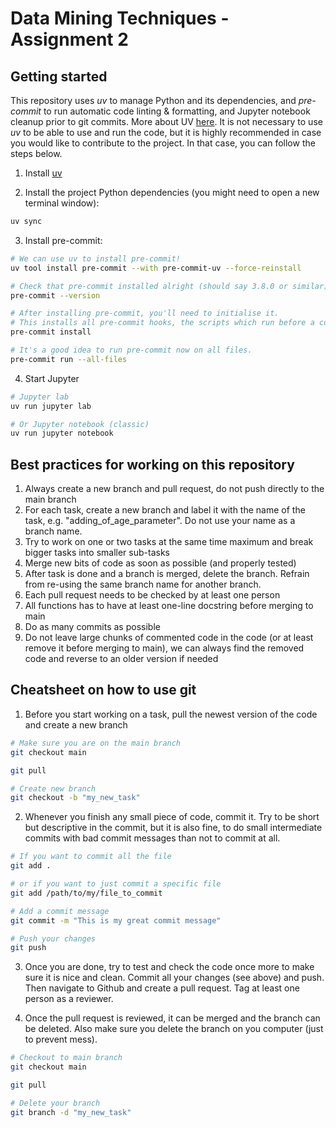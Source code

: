 # Data Mining Techniques - Assignment 2

## Getting started

This repository uses _uv_ to manage Python and its dependencies, and _pre-commit_ to run
automatic code linting & formatting, and Jupyter notebook cleanup prior to git commits. More about UV [here](https://docs.astral.sh/uv/guides/projects/). It is not necessary to use _uv_ to be able to use and run the code, but it is highly recommended in case you would like to contribute to the project. In that case, you can follow the steps below.

1. Install [uv](https://github.com/astral-sh/uv)

2. Install the project Python dependencies (you might need to open a new terminal window):

```zsh
uv sync
```

3. Install pre-commit:

```zsh
# We can use uv to install pre-commit!
uv tool install pre-commit --with pre-commit-uv --force-reinstall

# Check that pre-commit installed alright (should say 3.8.0 or similar)
pre-commit --version

# After installing pre-commit, you'll need to initialise it.
# This installs all pre-commit hooks, the scripts which run before a commit.
pre-commit install

# It's a good idea to run pre-commit now on all files.
pre-commit run --all-files
```

4. Start Jupyter

```zsh
# Jupyter lab
uv run jupyter lab

# Or Jupyter notebook (classic)
uv run jupyter notebook
```

## Best practices for working on this repository

1. Always create a new branch and pull request, do not push directly to the main branch
2. For each task, create a new branch and label it with the name of the task, e.g. "adding_of_age_parameter". Do not use your name as a branch name.
3. Try to work on one or two tasks at the same time maximum and break bigger tasks into smaller sub-tasks
4. Merge new bits of code as soon as possible (and properly tested)
5. After task is done and a branch is merged, delete the branch. Refrain from re-using the same branch name for another branch.
6. Each pull request needs to be checked by at least one person
7. All functions has to have at least one-line docstring before merging to main
8. Do as many commits as possible
9. Do not leave large chunks of commented code in the code (or at least remove it before merging to main), we can always find the removed code and reverse to an older version if needed

## Cheatsheet on how to use git

1. Before you start working on a task, pull the newest version of the code and create a new branch

```zsh
# Make sure you are on the main branch
git checkout main

git pull

# Create new branch
git checkout -b "my_new_task"
```

2. Whenever you finish any small piece of code, commit it. Try to be short but descriptive in the commit, but it is also fine, to do small intermediate commits with bad commit messages than not to commit at all.

```zsh
# If you want to commit all the file
git add .

# or if you want to just commit a specific file
git add /path/to/my/file_to_commit

# Add a commit message
git commit -m "This is my great commit message"

# Push your changes
git push
```

3. Once you are done, try to test and check the code once more to make sure it is nice and clean. Commit all your changes (see above) and push. Then navigate to Github and create a pull request. Tag at least one person as a reviewer.

4. Once the pull request is reviewed, it can be merged and the branch can be deleted. Also make sure you delete the branch on you computer (just to prevent mess).


```zsh
# Checkout to main branch
git checkout main

git pull

# Delete your branch
git branch -d "my_new_task"
```
